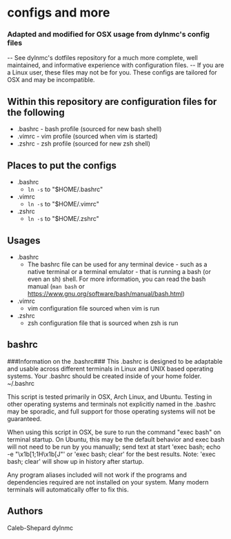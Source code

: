 # configs and more #
### Adapted and modified for OSX usage from dylnmc's config files ###
-- See dylnmc's dotfiles repository for a much more complete, well maintained, and informative experience with configuration files. 
-- If you are a Linux user, these files may not be for you. These configs are tailored for OSX and may be incompatible.

## Within this repository are configuration files for the following ##
- .bashrc              - bash profile (sourced for new bash shell)
- .vimrc               - vim profile (sourced when vim is started)
- .zshrc               - zsh profile (sourced for new zsh shell)

## Places to put the configs ##
- .bashrc
    * `ln -s` to "$HOME/.bashrc"
- .vimrc
    * `ln -s` to "$HOME/.vimrc"
- .zshrc
    * `ln -s` to "$HOME/.zshrc"

## Usages ##
- .bashrc
  * The bashrc file can be used for any terminal device - such as a native terminal or a terminal emulator - that is running a bash (or even an sh) shell. For more information, you can read the bash manual (`man bash` or https://www.gnu.org/software/bash/manual/bash.html)
- .vimrc
    * vim configuration file sourced when vim is run
- .zshrc
    * zsh configuration file that is sourced when zsh is run

## bashrc ##
###Information on the .bashrc###
This .bashrc is designed to be adaptable and usable across different terminals in Linux and UNIX based operating systems.
Your .bashrc should be created inside of your home folder.
  ~/.bashrc

This script is tested primarily in OSX, Arch Linux, and Ubuntu. Testing in other operating systems and terminals not explicitly named in the .bashrc may be sporadic, and full support for those operating systems will not be guaranteed.

When using this script in OSX, be sure to run the command "exec bash" on terminal startup. On Ubuntu, this may be the default behavior and exec bash will not need to be run by you manually; send text at start 'exec bash; echo -e "\x1b[1;1H\x1b[J"' or 'exec bash; clear' for the best results. Note: 'exec bash; clear' will show up in history after startup.

Any program aliases included will not work if the programs and dependencies required are not installed on your system. Many modern terminals will automatically offer to fix this.

## Authors ##
Caleb-Shepard
dylnmc
